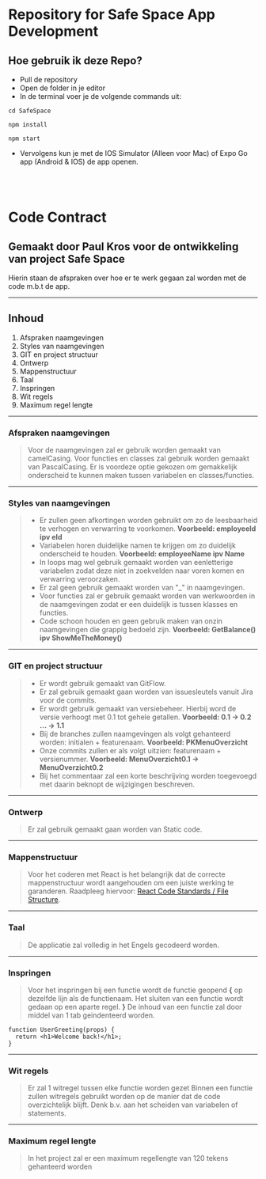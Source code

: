 # Repository for Safe Space App Development

## Hoe gebruik ik deze Repo?
- Pull de repository
- Open de folder in je editor
- In de terminal voer je de volgende commands uit:
```
cd SafeSpace
```
```
npm install
```
```
npm start
```
- Vervolgens kun je met de IOS Simulator (Alleen voor Mac) of Expo Go app (Android & IOS) de app openen.
<br>
<br>

# Code Contract

## Gemaakt door Paul Kros voor de ontwikkeling van project Safe Space

Hierin staan de afspraken over hoe er te werk gegaan zal worden met de code m.b.t de app.

---

## Inhoud

1. Afspraken naamgevingen
2. Styles van naamgevingen
3. GIT en project structuur
4. Ontwerp
5. Mappenstructuur
6. Taal
7. Inspringen
8. Wit regels
9. Maximum regel lengte

---

### Afspraken naamgevingen

> Voor de naamgevingen zal er gebruik worden gemaakt van camelCasing. Voor functies en classes zal gebruik worden gemaakt van PascalCasing.
> Er is voordeze optie gekozen om gemakkelijk onderscheid te kunnen maken tussen variabelen en classes/functies.

---

### Styles van naamgevingen

> - Er zullen geen afkortingen worden gebruikt om zo de leesbaarheid te verhogen en verwarring te voorkomen. **Voorbeeld: employeeId ipv eId**
> - Variabelen horen duidelijke namen te krijgen om zo duidelijk onderscheid te houden. **Voorbeeld: employeeName ipv Name**
> - In loops mag wel gebruik gemaakt worden van eenletterige variabelen zodat deze niet in zoekvelden naar voren komen en verwarring veroorzaken.
> - Er zal geen gebruik gemaakt worden van "\_" in naamgevingen.
> - Voor functies zal er gebruik gemaakt worden van werkwoorden in de naamgevingen zodat er een duidelijk is tussen klasses en functies.
> - Code schoon houden en geen gebruik maken van onzin naamgevingen die grappig bedoeld zijn. **Voorbeeld: GetBalance() ipv ShowMeTheMoney()**

---

### GIT en project structuur

> - Er wordt gebruik gemaakt van GitFlow.
> - Er zal gebruik gemaakt gaan worden van issuesleutels vanuit Jira voor de commits.
> - Er wordt gebruik gemaakt van versiebeheer. Hierbij word de versie verhoogt met 0.1 tot gehele getallen. **Voorbeeld: 0.1 -> 0.2 ... -> 1.1**
> - Bij de branches zullen naamgevingen als volgt gehanteerd worden: initialen + featurenaam. **Voorbeeld: PKMenuOverzicht**
> - Onze commits zullen er als volgt uitzien: featurenaam + versienummer. **Voorbeeld: MenuOverzicht0.1 -> MenuOverzicht0.2**
> - Bij het commentaar zal een korte beschrijving worden toegevoegd met daarin beknopt de wijzigingen beschreven.

---

### Ontwerp

> Er zal gebruik gemaakt gaan worden van Static code.

---

### Mappenstructuur

> Voor het coderen met React is het belangrijk dat de correcte mappenstructuur wordt aangehouden om een juiste werking te garanderen.
> Raadpleeg hiervoor:
> [React Code Standards / File Structure](https://gilshaan.medium.com/react-native-coding-standards-and-best-practices-5b4b5c9f4076).

---

### Taal

> De applicatie zal volledig in het Engels gecodeerd worden.

---

### Inspringen

> Voor het inspringen bij een functie wordt de functie geopend **{** op dezelfde lijn als de functienaam.
> Het sluiten van een functie wordt gedaan op een aparte regel. **}**
> De inhoud van een functie zal door middel van 1 tab geindenteerd worden.

```
function UserGreeting(props) {
  return <h1>Welcome back!</h1>;
}
```

---

### Wit regels

> Er zal 1 witregel tussen elke functie worden gezet
> Binnen een functie zullen witregels gebruikt worden op de manier dat de code overzichtelijk blijft.
> Denk b.v. aan het scheiden van variabelen of statements.

---

### Maximum regel lengte

> In het project zal er een maximum regellengte van 120 tekens gehanteerd worden

